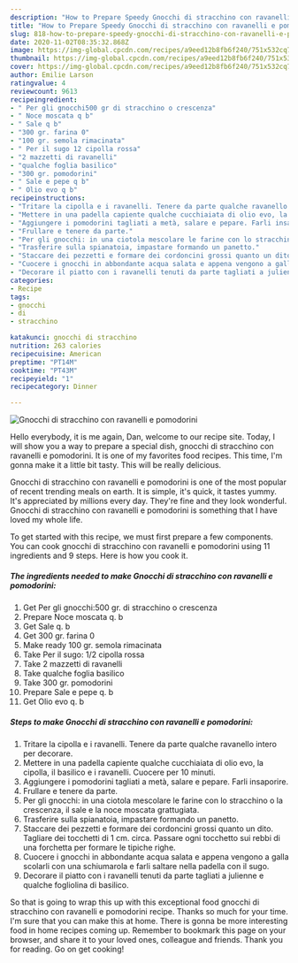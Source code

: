 ```yaml
---
description: "How to Prepare Speedy Gnocchi di stracchino con ravanelli e pomodorini"
title: "How to Prepare Speedy Gnocchi di stracchino con ravanelli e pomodorini"
slug: 818-how-to-prepare-speedy-gnocchi-di-stracchino-con-ravanelli-e-pomodorini
date: 2020-11-02T08:35:32.868Z
image: https://img-global.cpcdn.com/recipes/a9eed12b8fb6f240/751x532cq70/gnocchi-di-stracchino-con-ravanelli-e-pomodorini-recipe-main-photo.jpg
thumbnail: https://img-global.cpcdn.com/recipes/a9eed12b8fb6f240/751x532cq70/gnocchi-di-stracchino-con-ravanelli-e-pomodorini-recipe-main-photo.jpg
cover: https://img-global.cpcdn.com/recipes/a9eed12b8fb6f240/751x532cq70/gnocchi-di-stracchino-con-ravanelli-e-pomodorini-recipe-main-photo.jpg
author: Emilie Larson
ratingvalue: 4
reviewcount: 9613
recipeingredient:
- " Per gli gnocchi500 gr di stracchino o crescenza"
- " Noce moscata q b"
- " Sale q b"
- "300 gr. farina 0"
- "100 gr. semola rimacinata"
- " Per il sugo 12 cipolla rossa"
- "2 mazzetti di ravanelli"
- "qualche foglia basilico"
- "300 gr. pomodorini"
- " Sale e pepe q b"
- " Olio evo q b"
recipeinstructions:
- "Tritare la cipolla e i ravanelli. Tenere da parte qualche ravanello intero per decorare."
- "Mettere in una padella capiente qualche cucchiaiata di olio evo, la cipolla, il basilico e i ravanelli. Cuocere per 10 minuti."
- "Aggiungere i pomodorini tagliati a metà, salare e pepare. Farli insaporire."
- "Frullare e tenere da parte."
- "Per gli gnocchi: in una ciotola mescolare le farine con lo stracchino o la crescenza, il sale e la noce moscata grattugiata."
- "Trasferire sulla spianatoia, impastare formando un panetto."
- "Staccare dei pezzetti e formare dei cordoncini grossi quanto un dito. Tagliare dei tocchetti di 1 cm. circa. Passare ogni tocchetto sui rebbi di una forchetta per formare le tipiche righe."
- "Cuocere i gnocchi in abbondante acqua salata e appena vengono a galla scolarli con una schiumarola e farli saltare nella padella con il sugo."
- "Decorare il piatto con i ravanelli tenuti da parte tagliati a julienne e qualche fogliolina di basilico."
categories:
- Recipe
tags:
- gnocchi
- di
- stracchino

katakunci: gnocchi di stracchino 
nutrition: 263 calories
recipecuisine: American
preptime: "PT14M"
cooktime: "PT43M"
recipeyield: "1"
recipecategory: Dinner

---
```



![Gnocchi di stracchino con ravanelli e pomodorini](https://img-global.cpcdn.com/recipes/a9eed12b8fb6f240/751x532cq70/gnocchi-di-stracchino-con-ravanelli-e-pomodorini-recipe-main-photo.jpg)

Hello everybody, it is me again, Dan, welcome to our recipe site. Today, I will show you a way to prepare a special dish, gnocchi di stracchino con ravanelli e pomodorini. It is one of my favorites food recipes. This time, I'm gonna make it a little bit tasty. This will be really delicious.



Gnocchi di stracchino con ravanelli e pomodorini is one of the most popular of recent trending meals on earth. It is simple, it's quick, it tastes yummy. It's appreciated by millions every day. They're fine and they look wonderful. Gnocchi di stracchino con ravanelli e pomodorini is something that I have loved my whole life.


To get started with this recipe, we must first prepare a few components. You can cook gnocchi di stracchino con ravanelli e pomodorini using 11 ingredients and 9 steps. Here is how you cook it.

<!--inarticleads1-->

##### The ingredients needed to make Gnocchi di stracchino con ravanelli e pomodorini:

1. Get  Per gli gnocchi:500 gr. di stracchino o crescenza
1. Prepare  Noce moscata q. b
1. Get  Sale q. b
1. Get 300 gr. farina 0
1. Make ready 100 gr. semola rimacinata
1. Take  Per il sugo: 1/2 cipolla rossa
1. Take 2 mazzetti di ravanelli
1. Take qualche foglia basilico
1. Take 300 gr. pomodorini
1. Prepare  Sale e pepe q. b
1. Get  Olio evo q. b




<!--inarticleads2-->

##### Steps to make Gnocchi di stracchino con ravanelli e pomodorini:

1. Tritare la cipolla e i ravanelli. Tenere da parte qualche ravanello intero per decorare.
1. Mettere in una padella capiente qualche cucchiaiata di olio evo, la cipolla, il basilico e i ravanelli. Cuocere per 10 minuti.
1. Aggiungere i pomodorini tagliati a metà, salare e pepare. Farli insaporire.
1. Frullare e tenere da parte.
1. Per gli gnocchi: in una ciotola mescolare le farine con lo stracchino o la crescenza, il sale e la noce moscata grattugiata.
1. Trasferire sulla spianatoia, impastare formando un panetto.
1. Staccare dei pezzetti e formare dei cordoncini grossi quanto un dito. Tagliare dei tocchetti di 1 cm. circa. Passare ogni tocchetto sui rebbi di una forchetta per formare le tipiche righe.
1. Cuocere i gnocchi in abbondante acqua salata e appena vengono a galla scolarli con una schiumarola e farli saltare nella padella con il sugo.
1. Decorare il piatto con i ravanelli tenuti da parte tagliati a julienne e qualche fogliolina di basilico.




So that is going to wrap this up with this exceptional food gnocchi di stracchino con ravanelli e pomodorini recipe. Thanks so much for your time. I'm sure that you can make this at home. There is gonna be more interesting food in home recipes coming up. Remember to bookmark this page on your browser, and share it to your loved ones, colleague and friends. Thank you for reading. Go on get cooking!
